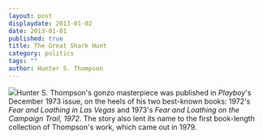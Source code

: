 ```yaml
---
layout: post
displaydate: 2013-01-02
date: 2013-01-01
published: true
title: The Great Shark Hunt
category: politics
tags: ""
author: Hunter S. Thompson
---
```


![](http://sethmnookin.com/wp-content/uploads/2013/08/HST-edited-2.png)Hunter S. Thompson's gonzo masterpiece was published in _Playboy_'s December 1973 issue, on the heels of his two best-known books: 1972's _Fear and Loathing in Las Vegas_ and 1973's _Fear and Loathing on the Campaign Trail, 1972_. The story also lent its name to the first book-length collection of Thompson's work, which came out in 1979.
